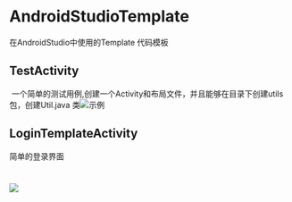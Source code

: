 # AndroidStudioTemplate
在AndroidStudio中使用的Template 代码模板

## TestActivity

  一个简单的测试用例,创建一个Activity和布局文件，并且能够在目录下创建utils包，创建Util.java 类![示例](http://oqe10cpgp.bkt.clouddn.com/image/studiotemplatesnipaste_20170608_172305.png)

##  LoginTemplateActivity 

简单的登录界面

![](http://oqe10cpgp.bkt.clouddn.com/image/studiotemplate/template_login2.png)
=======